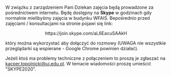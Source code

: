 W związku z zarządzeniem Pani Dziekan zajęcia będą prowadzone
za pośrednictwem internetu. Będę dostępny na **Skype** w godzinach
gdy normalnie mielibyśmy zajęcia w budynku WFAIS. Bepośrednio
przed zajęciami / konsultacjami na stronie pojawi się link:

<center>
https://join.skype.com/aL6EacuSAAkH
</center>

który można wykorzystać
aby dołączyć do rozmowy (UWAGA nie wszystkie przeglądarki
są wspierane - Google Chrome powinien działać).

Jeżeli ktoś ma problemy techniczne z połączeniem
to proszę je zgłaszać na <kacper.topolnicki@uj.edu.pl>.
W temacie wiadomości proszę umieścić "SKYPE2020".
